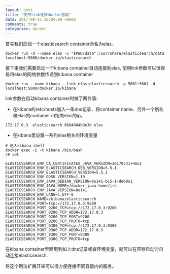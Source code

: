 ```yaml
---
layout: post
title: "使用link连接docker容器"
date: 2017-08-15 10:04:09 +0800
comments: true
categories: docker
---
```


首先我们启动一个elasticsearch container命名为elas。
```
docker run -d --name elas -v "$PWD/data":/usr/share/elasticsearch/data localhost:5000/docker.io/elasticsearch
```

接下来我们需要启动一个kibana container自动连接到elas, 使用link参数可以很容易将elas的网络参数传递到kibana container
```
docker run --name kibana --link elas:elasticsearch -p 5601:5601 -d localhost:5000/docker.io/kibana
```

link参数在启动kibana container时做了两件事:

* 在kibana的/etc/hosts加入一条dns记录，将container name、另外一个别名和elas的container id指向elas的ip。

```
172.17.0.3	elasticsearch 6604804b8e3d elas
```

* 在kibana里设置一系列elas相关的环境变量

```
# 进入kibana shell
docker exec -i -t kibana /bin/bash
/# set
```

```
ELASTICSEARCH_ENV_CA_CERTIFICATES_JAVA_VERSION=20170531+nmu1
ELASTICSEARCH_ENV_ELASTICSEARCH_DEB_VERSION=5.5.1
ELASTICSEARCH_ENV_ELASTICSEARCH_VERSION=5.5.1
ELASTICSEARCH_ENV_GOSU_VERSION=1.10
ELASTICSEARCH_ENV_JAVA_DEBIAN_VERSION=8u141-b15-1~deb9u1
ELASTICSEARCH_ENV_JAVA_HOME=/docker-java-home/jre
ELASTICSEARCH_ENV_JAVA_VERSION=8u141
ELASTICSEARCH_ENV_LANG=C.UTF-8
ELASTICSEARCH_NAME=/kibana/elasticsearch
ELASTICSEARCH_PORT=tcp://172.17.0.3:9200
ELASTICSEARCH_PORT_9200_TCP=tcp://172.17.0.3:9200
ELASTICSEARCH_PORT_9200_TCP_ADDR=172.17.0.3
ELASTICSEARCH_PORT_9200_TCP_PORT=9200
ELASTICSEARCH_PORT_9200_TCP_PROTO=tcp
ELASTICSEARCH_PORT_9300_TCP=tcp://172.17.0.3:9300
ELASTICSEARCH_PORT_9300_TCP_ADDR=172.17.0.3
ELASTICSEARCH_PORT_9300_TCP_PORT=9300
ELASTICSEARCH_PORT_9300_TCP_PROTO=tcp
```

在kibana container里面用到如上dns记录或者环境变量，就可以在容器启动时自动连接elasticsearch.

将这个用法扩展开来可以很方便连接不同容器内的服务。
